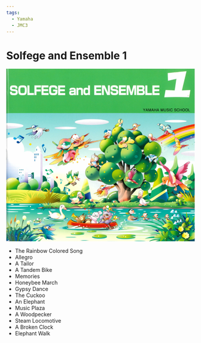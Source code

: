 ```yaml
---
tags:
  - Yamaha
  - JMC3
---
```


# Solfege and Ensemble 1

![](./solfege-and-ensemble1.png)

- The Rainbow Colored Song
- Allegro
- A Tailor
- A Tandem Bike
- Memories
- Honeybee March
- Gypsy Dance
- The Cuckoo
- An Elephant
- Music Plaza
- A Woodpecker
- Steam Locomotive
- A Broken Clock
- Elephant Walk
